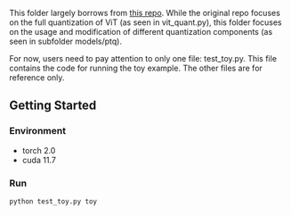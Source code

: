 This folder largely borrows from [this repo](https://github.com/megvii-research/FQ-ViT). While the original repo focuses on the full quantization of ViT (as seen in vit_quant.py), this folder focuses on the usage and modification of different quantization components (as seen in subfolder models/ptq).

For now, users need to pay attention to only one file: test_toy.py. This file contains the code for running the toy example. The other files are for reference only.

## Getting Started

### Environment

- torch 2.0
- cuda 11.7

### Run

```bash
python test_toy.py toy
```
